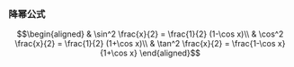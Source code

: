 ### 降幂公式
$$\begin{aligned}
& \sin^2 \frac{x}{2} = \frac{1}{2} (1-\cos x)\\
& \cos^2 \frac{x}{2} = \frac{1}{2} (1+\cos x)\\
& \tan^2 \frac{x}{2} = \frac{1-\cos x}{1+\cos x}
\end{aligned}$$